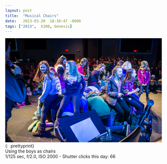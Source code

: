 ```yaml
---
layout: post
title:  "Musical Chairs"
date:   2013-03-20  18:10:47 -0600
tags: ["2013",  X100, Genesis]
---
```

![:title](/images/2013/2013_0320_DSCF0737.jpg)
{: .prettyprint}  
Using the boys as chairs  
1/125 sec, f/2.0, ISO 2000 - Shutter clicks this day: 66